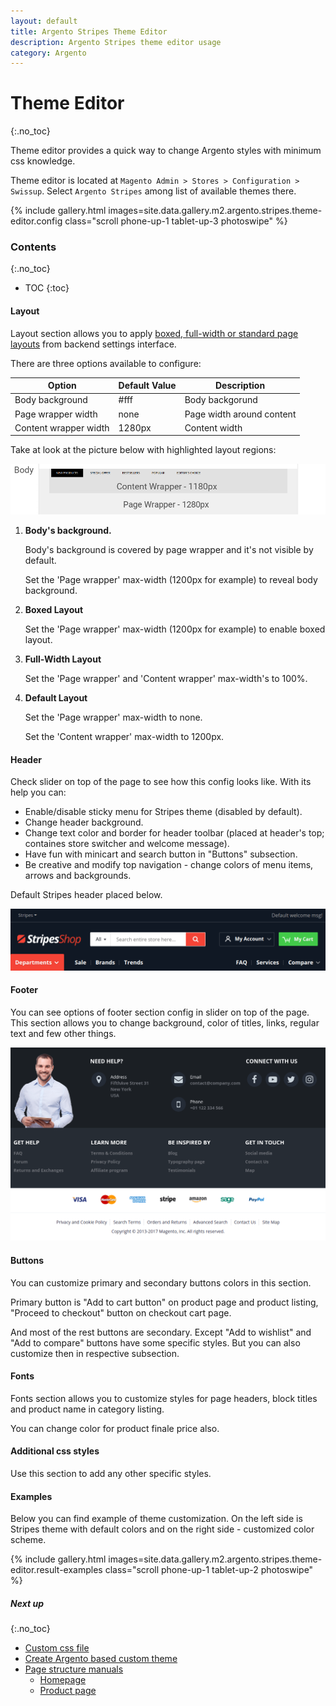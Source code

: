 ```yaml
---
layout: default
title: Argento Stripes Theme Editor
description: Argento Stripes theme editor usage
category: Argento
---
```


# Theme Editor
{:.no_toc}

Theme editor provides a quick way to change Argento styles with minimum css
knowledge.

Theme editor is located at
`Magento Admin > Stores > Configuration > Swissup`. Select `Argento Stripes` among list of available themes there.

{% include gallery.html images=site.data.gallery.m2.argento.stripes.theme-editor.config class="scroll phone-up-1 tablet-up-3 photoswipe" %}

### Contents
{:.no_toc}

* TOC
{:toc}

#### Layout

Layout section allows you to apply
[boxed, full-width or standard page layouts](/m2/argento/customization/boxed-full-width-and-standard-layout-types/)
from backend settings interface.

There are three options available to configure:

Option | Default Value | Description
-------|---------------|------------
Body background | #fff | Body backgorund
Page wrapper width | none | Page width around content
Content wrapper width | 1280px | Content width

Take at look at the picture below with highlighted layout regions:

![Argento Layout Structure](/images/m2/argento/pure2/theme-editor/layout.png)

 1. **Body's background.**

    Body's background is covered by page wrapper and it's not visible by default.

    Set the 'Page wrapper' max-width (1200px for example) to reveal body background.

 2. **Boxed Layout**

    Set the 'Page wrapper' max-width (1200px for example) to enable boxed layout.

 3. **Full-Width Layout**

    Set the 'Page wrapper' and 'Content wrapper' max-width's to 100%.

 4. **Default Layout**

    Set the 'Page wrapper' max-width to none.

    Set the 'Content wrapper' max-width to 1200px.

#### Header

Check slider on top of the page to see how this config looks like. With its help you can:

 -  Enable/disable sticky menu for Stripes theme (disabled by default).
 -  Change header background.
 -  Change text color and border for header toolbar (placed at header's top; containes store switcher and welcome message).
 -  Have fun with minicart and search button in "Buttons" subsection.
 -  Be creative and modify top navigation - change colors of menu items, arrows and backgrounds. 

Default Stripes header placed below.

![Argento Stripes Header](/images/m2/argento/stripes/theme-editor/header.png)

#### Footer

You can see options of footer section config in slider on top of the page. This section allows you to change background, color of titles, links, regular text and few other things.

![Argento Stripes Footer](/images/m2/argento/stripes/theme-editor/footer.png)

#### Buttons

You can customize primary and secondary buttons colors in this section.

Primary button is "Add to cart button" on product page and product listing, "Proceed to checkout" button on checkout cart page.

And most of the rest buttons are secondary. Except "Add to wishlist" and "Add to compare" buttons have some specific styles. But you can also customize then in respective subsection.

#### Fonts

Fonts section allows you to customize styles for page headers, block titles
and product name in category listing.

You can change color for product finale price also.

#### Additional css styles

Use this section to add any other specific styles.

#### Examples

Below you can find example of theme customization. On the left side is Stripes theme with default colors and on the right side - customized color scheme.  

{% include gallery.html images=site.data.gallery.m2.argento.stripes.theme-editor.result-examples class="scroll phone-up-1 tablet-up-2 photoswipe" %}

##### Next up
{:.no_toc}

 -  [Custom css file](/m2/argento/customization/custom-css/)
 -  [Create Argento based custom theme](/m2/argento/customization/custom-theme/)
 -  [Page structure manuals](/m2/argento/stripes/page-structure/)
    -  [Homepage](/m2/argento/stripes/page-structure/homepage/)
    -  [Product page](/m2/argento/stripes/page-structure/product-page/)
